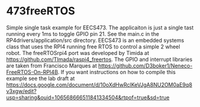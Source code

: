 # 473freeRTOS
Simple single task example for EECS473.
The applicaiton is just a single tast running every 1ms to toggle GPIO pin 21.
See the main.c in the RP4drivers/application/src directory.
EECS473 is an embedded systems class that uses the RPI4 running free RTOS to control a simple 2 wheel robot.
The freeRTOSrpi4 port was developed by Timida at https://github.com/TImada/raspi4_freertos.
The GPIO and interrupt libraries are taken from Francisco Marques at https://github.com/D3boker1/Neneco-FreeRTOS-On-RPI4B.
If you want instructions on how to compile this example see the lab draft at https://docs.google.com/document/d/10oXdHwRclKeVJgA8NU2OM0aE9q8v3xgw/edit?usp=sharing&ouid=106568666511841334504&rtpof=true&sd=true
